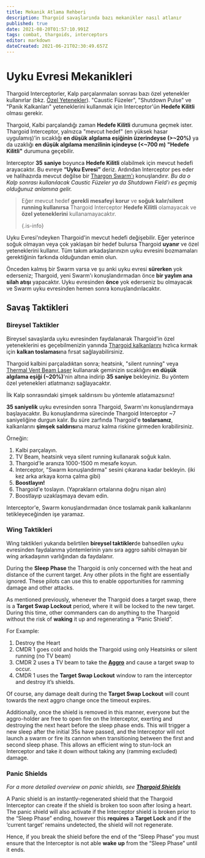 ```yaml
---
title: Mekanik Atlama Rehberi
description: Thargoid savaşlarında bazı mekanikler nasıl atlanır
published: true
date: 2021-08-20T01:57:10.991Z
tags: combat, thargoids, interceptors
editor: markdown
dateCreated: 2021-06-21T02:30:49.657Z
---
```


# Uyku Evresi Mekanikleri

Thargoid Interceptorler, Kalp parçalanmaları sonrası bazı özel yetenekler kullanırlar (bkz. [Özel Yetenekler](/en/special-attacks)). "Caustic Füzeler", "Shutdown Pulse" ve "Panik Kalkanları" yeteneklerini kullanmak için Interceptor'ün **Hedefe Kilitli** olması gerekir.

Thargoid, Kalbi parçalandığı zaman **Hedefe Kilitli** durumuna geçmek ister. Thargoid Interceptor, yalnızca "mevcut hedef" (en yüksek hasar uygulamış)'in sıcaklığı **en düşük algılama eşiğinin üzerindeyse (>~20%)** ya da uzaklığı **en düşük algılama menzilinin içindeyse (<~700 m)** **"Hedefe Kilitli"** durumuna geçebilir.

Interceptor **35** **saniye** boyunca **Hedefe Kilitli** olabilmek için mevcut hedefi arayacaktır. Bu evreye **“Uyku Evresi”** deriz. Ardından Interceptor pes eder ve halihazırda mevcut değilse bir [Thargon Swarm'ı](/en/thargon-swarms) konuşlandırır. _Bu da o Kalp sonrası kullanılacak Caustic Füzeler ya da Shutdown Field'ı es geçmiş olduğunuz anlamına gelir._

> Eğer mevcut hedef **gerekli mesafeyi korur** ve **soğuk kalır/silent running kullanırsa** Thargoid Interceptor **Hedefe Kilitli** olamayacak ve **özel yeteneklerini** kullanamayacaktır. 
> 
> {.is-info}

Uyku Evresi'ndeyken Thargoid'in mevcut hedefi değişebilir. Eğer yeterince soğuk olmayan veya çok yaklaşan bir hedef bulursa Thargoid **uyanır** ve özel yeteneklerini kullanır. Tüm takım arkadaşlarınızın uyku evresini bozmamaları gerektiğinin farkında olduğundan emin olun.

Önceden kalmış bir Swarm varsa ve şu anki uyku evresi **sürerken** yok ederseniz; Thargoid, yeni Swarm'ı konuşlandırmadan önce **bir yaylım ana silah atışı** yapacaktır. Uyku evresinden **önce** yok ederseniz bu olmayacak ve Swarm uyku evresinden hemen sonra konuşlandırılacaktır.

## Savaş Taktikleri

### Bireysel Taktikler

Bireysel savaşlarda uyku evresinden faydalanarak Thargoid'in özel yeteneklerini es geçebilmenizin yanında [Thargoid kalkanlarını](/en/shields) hızlıca kırmak için **kalkan toslaması**na fırsat sağlayabilirsiniz.

Thargoid kalbini parçaladıktan sonra; heatsink, "silent running" veya [Thermal Vent Beam Laser](/en/lasers) kullanarak geminizin sıcaklığını **en düşük algılama eşiği (~20%)**'nin altına indirip **35** **saniye** bekleyiniz. Bu yöntem özel yetenekleri atlatmanızı sağlayacaktır.

İlk Kalp sonrasındaki şimşek saldırısını bu yöntemle atlatamazsınız!

**35 saniyelik** uyku evresinden sonra Thargoid, Swarm'ını konuşlandırmaya başlayacaktır. Bu konuşlandırma sürecinde Thargoid Interceptor ~7 saniyeliğine durgun kalır. Bu süre zarfında Thargoid'e **toslarsanız**, kalkanlarını **şimşek saldırısı**na maruz kalma riskine girmeden kırabilirsiniz.

Örneğin:

1. Kalbi parçalayın.
1. TV Beam, heatsink veya silent running kullanarak soğuk kalın.
1. Thargoid'le aranıza 1000-1500 m mesafe koyun.
1. Interceptor, "Swarm konuşlandırma" sesini çıkarana kadar bekleyin. (iki kez arka arkaya korna çalma gibi)
1. **Boostlayın!**
1. Thargoid'e toslayın. (Yaprakların ortalarına doğru nişan alın)
1. Boostlayıp uzaklaşmaya devam edin.

Interceptor'e, Swarm konuşlandırmadan önce toslamak panik kalkanlarını tetikleyeceğinden işe yaramaz.

### Wing Taktikleri

Wing taktikleri yukarıda belirtilen **bireysel taktikler**de bahsedilen uyku evresinden faydalanma yöntemlerinin yanı sıra aggro sahibi olmayan bir wing arkadaşının varlığından da faydalanır.

During the **Sleep Phase** the Thargoid is only concerned with the heat and distance of the current target. Any other pilots in the fight are essentially ignored. These pilots can use this to enable opportunities for ramming damage and other attacks.

As mentioned previously, whenever the Thargoid does a target swap, there is a **Target Swap Lockout** period, where it will be locked to the new target. During this time, other commanders can do anything to the Thargoid without the risk of **waking** it up and regenerating a “Panic Shield”.

For Example:

1. Destroy the Heart
1. CMDR 1 goes cold and holds the Thargoid using only Heatsinks or silent running (no TV beam)
1. CMDR 2 uses a TV beam to take the [**Aggro**](/en/threat-management) and cause a target swap to occur.
1. CMDR 1 uses the **Target Swap Lockout** window to ram the interceptor and destroy it’s shields.

Of course, any damage dealt during the **Target Swap Lockout** will count towards the next aggro change once the timeout expires.

Additionally, once the shield is removed in this manner, everyone but the aggro-holder are free to open fire on the Interceptor, exerting and destroying the next heart before the sleep phase ends. This will trigger a new sleep after the initial 35s have passed, and the Interceptor will not launch a swarm or fire its cannon when transitioning between the first and second sleep phase. This allows an efficient wing to stun-lock an Interceptor and take it down without taking any (ramming excluded) damage.

### Panic Shields

*For a more detailed overview on panic shields, see* [***_Thargoid Shields_***](/en/shields)

A Panic shield is an instantly-regenerated shield that the Thargoid Interceptor can create if the shield is broken too soon after losing a heart. The panic shield will also activate if the Interceptor shield is broken prior to the “Sleep Phase” ending, however this **requires** a **Target Lock** and if the ‘current target’ remains undetected, the shield will not regenerate.

Hence, if you break the shield before the end of the “Sleep Phase” you must ensure that the Interceptor is not able **wake** **up** from the “Sleep Phase” until it ends.